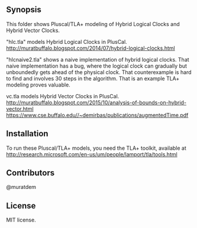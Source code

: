 ## Synopsis

This folder shows Pluscal/TLA+ modeling of Hybrid Logical Clocks and Hybrid Vector Clocks.

"hlc.tla" models Hybrid Logical Clocks in PlusCal.
http://muratbuffalo.blogspot.com/2014/07/hybrid-logical-clocks.html

"hlcnaive2.tla" shows a naive implementation of hybrid logical clocks. That naive implementation has a bug, where the logical clock can gradually but unboundedly gets ahead of the physical clock. That counterexample is hard to find and involves 30 steps in the algorithm. That is an example TLA+ modeling proves valuable.

vc.tla models Hybrid Vector Clocks in PlusCal.
http://muratbuffalo.blogspot.com/2015/10/analysis-of-bounds-on-hybrid-vector.html
https://www.cse.buffalo.edu//~demirbas/publications/augmentedTime.pdf

## Installation

To run these Pluscal/TLA+ models, you need the TLA+ toolkit, available at
http://research.microsoft.com/en-us/um/people/lamport/tla/tools.html

## Contributors

@muratdem

## License

MIT license.